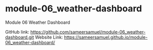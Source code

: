 # module-06_weather-dashboard
Module 06 Weather Dashboard



GitHub link: https://github.com/sameersamuel/module-06_weather-dashboard.git
Website Link: https://sameersamuel.github.io/module-06_weather-dashboard/